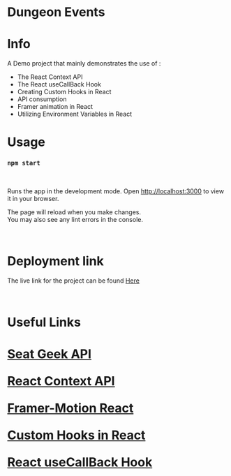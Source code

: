 # Dungeon Events

<h1> Info </h1>

A Demo project that mainly demonstrates the use of :

<ul>
	<li> The React Context API </li>
	<li> The React useCallBack Hook </li>
	<li> Creating Custom Hooks in React </li>
	<li> API consumption </li>
	<li> Framer animation in React </li>
	<li> Utilizing Environment Variables in React </li>
</ul>

<h1> Usage </h1>

### `npm start`
<br>

Runs the app in the development mode.
Open [http://localhost:3000](http://localhost:3000) to view it in your browser.

The page will reload when you make changes.\
You may also see any lint errors in the console.

<br>


<h1> Deployment link </h1>

The live link for the project can be found [Here](https://dungeon-music.vercel.app/`)

<br>

<h1> Useful Links <h1>

<p>

[Seat Geek API](https://platform.seatgeek.com/)
</p>

<p>

[React Context API](https://react.dev/reference/react/useContext)

</p>

<p>

[Framer-Motion React](https://www.framer.com/motion/introduction/)

</p>

<p>

[Custom Hooks in React](https://react.dev/learn/reusing-logic-with-custom-hooks)

</p>

<p>

[React useCallBack Hook](https://react.dev/reference/react/useCallback)

</p>
